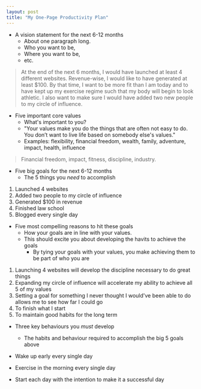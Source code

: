 ```yaml
---
layout: post
title: "My One-Page Productivity Plan"
---
```


- A vision statement for the next 6-12 months
	- About one paragraph long.
	- Who you want to be,
	- Where you want to be,
	- etc.

> At the end of the next 6 months, I would have launched at least 4 different websites. Revenue-wise, I would like to have generated at least $100. By that time, I want to be more fit than I am today and to have kept up my exercise regime such that my body will begin to look athletic. I also want to make sure I would have added two new people to my circle of influence.

- Five important core values
	- What's important to you?
	- "Your values make you do the things that are often not easy to do. You don’t want to live life based on somebody else's values."
	- Examples: flexibility, financial freedom, wealth, family, adventure, impact, health, influence

> Financial freedom, impact, fitness, discipline, industry.

- Five big goals for the next 6-12 months
	- The 5 things you *need* to accomplish

1. Launched 4 websites
2. Added two people to my circle of influence
3. Generated $100 in revenue
4. Finished law school
5. Blogged every single day

- Five most compelling reasons to hit these goals
	- How your goals are in line with your values.
	- This should excite you about developing the havits to achieve the goals
		- By tying your goals with your values, you make achieving them to be part of who you are

1. Launching 4 websites will develop the discipline necessary to do great things
2. Expanding my circle of influence will accelerate my ability to achieve all 5 of my values
3. Setting a goal for something I never thought I would've been able to do allows me to see how far I could go
4. To finish what I start
5. To maintain good habits for the long term

- Three key behaviours you *must* develop
	- The habits and behaviour required to accomplish the big 5 goals above

- Wake up early every single day
- Exercise in the morning every single day
- Start each day with the intention to make it a successful day